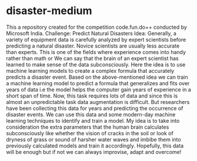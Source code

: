 # disaster-medium
This a repository created for the competition code.fun.do++ conducted by Microsoft India.
Challenge: Predict Natural Disasters
Idea:
    Generally, a variety of equipment data is carefully analyzed by expert scientists before predicting a natural disaster. Novice scientists are usually less accurate than experts. This is one of the fields where experience comes into handy rather than math or We can say that the brain of an expert scientist has learned to make sense of the data subconsciously. Here the idea is to use machine learning models to create a complex formula that accurately predicts a disaster event. Based on the above-mentioned idea we can train a machine learning model to predict a formula that generalizes and fits over years of data i.e the model helps the computer gain years of experience in a short span of time. Now, this task requires lots of data and since this is almost an unpredictable task data augmentation is difficult. But researchers have been collecting this data for years and predicting the occurrence of disaster events. We can use this data and some modern-day machine learning techniques to identify and train a model. My idea is to take into consideration the extra parameters that the human brain calculates subconsciously like whether the vision of cracks in the soil or look of dryness of grass or sound of harsher water waves and imbibe them into previously calculated models and train it accordingly. Hopefully, this data will be enough but if not we can always improvise, adapt and overcome!
